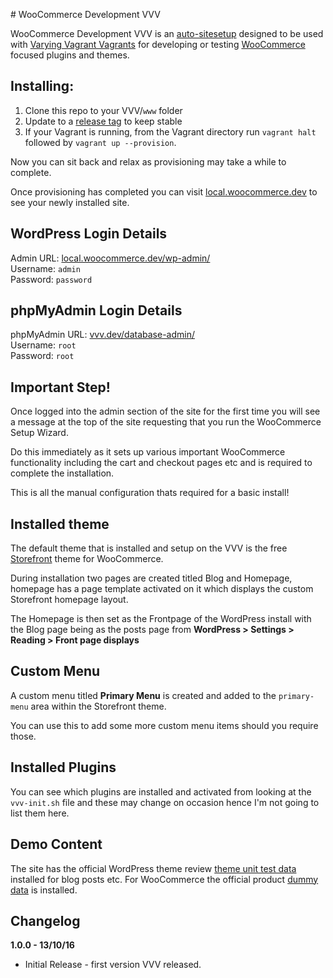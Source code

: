 # WooCommerce Development VVV

WooCommerce Development VVV is an [auto-sitesetup](https://github.com/Varying-Vagrant-Vagrants/VVV/wiki/Auto-site-Setup) designed to be used with [Varying Vagrant Vagrants](https://github.com/Varying-Vagrant-Vagrants/VVV) for developing or testing [WooCommerce](https://woocommerce.com) focused plugins and themes.

## Installing:

1. Clone this repo to your VVV/`www` folder
2. Update to a [release tag](https://github.com/stuartduff/woocommerce-development-vvv/releases) to keep stable
3. If your Vagrant is running, from the Vagrant directory run `vagrant halt` followed by `vagrant up --provision`.

Now you can sit back and relax as provisioning may take a while to complete.

Once provisioning has completed you can visit [local.woocommerce.dev](http://local.woocommerce.dev/) to see your newly installed site.

## WordPress Login Details

Admin URL: [local.woocommerce.dev/wp-admin/](http://local.woocommerce.dev/wp-admin/) </br>
Username: `admin` </br>
Password: `password`

## phpMyAdmin Login Details

phpMyAdmin URL: [vvv.dev/database-admin/](http://vvv.dev/database-admin/) </br>
Username: `root` </br>
Password: `root`

## Important Step!
Once logged into the admin section of the site for the first time you will see a message at the top of the site requesting that you run the WooCommerce Setup Wizard.

Do this immediately as it sets up various important WooCommerce functionality including the cart and checkout pages etc and is required to complete the installation.

This is all the manual configuration thats required for a basic install!

## Installed theme
The default theme that is installed and setup on the VVV is the free [Storefront](https://woocommerce.com/storefront/) theme for WooCommerce.

During installation two pages are created titled Blog and Homepage, homepage has a page template activated on it which displays the custom Storefront homepage layout.

The Homepage is then set as the Frontpage of the WordPress install with the Blog page being as the posts page from **WordPress > Settings > Reading >
Front page displays**

## Custom Menu
A custom menu titled **Primary Menu** is created and added to the `primary-menu` area within the Storefront theme.

You can use this to add some more custom menu items should you require those.

## Installed Plugins
You can see which plugins are installed and activated from looking at the `vvv-init.sh` file and these may change on occasion hence I'm not going to list them here.

## Demo Content
The site has the official WordPress theme review [theme unit test data](https://codex.wordpress.org/Theme_Unit_Test) installed for blog posts etc. For WooCommerce the official product [dummy data](https://github.com/woocommerce/woocommerce/blob/master/dummy-data/dummy-data.xml) is installed.

## Changelog

**1.0.0 - 13/10/16**
* Initial Release - first version VVV released.
